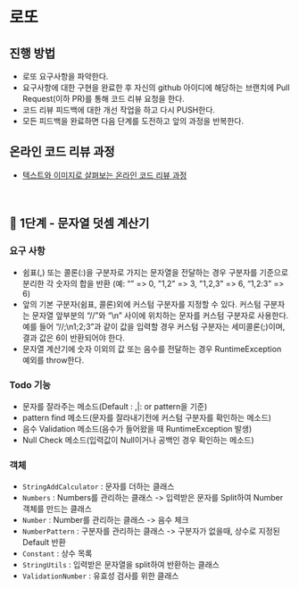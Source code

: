 # 로또
## 진행 방법
* 로또 요구사항을 파악한다.
* 요구사항에 대한 구현을 완료한 후 자신의 github 아이디에 해당하는 브랜치에 Pull Request(이하 PR)를 통해 코드 리뷰 요청을 한다.
* 코드 리뷰 피드백에 대한 개선 작업을 하고 다시 PUSH한다.
* 모든 피드백을 완료하면 다음 단계를 도전하고 앞의 과정을 반복한다.

## 온라인 코드 리뷰 과정
* [텍스트와 이미지로 살펴보는 온라인 코드 리뷰 과정](https://github.com/next-step/nextstep-docs/tree/master/codereview)

<br>

## 🚀 1단계 - 문자열 덧셈 계산기

### 요구 사항
 - 쉼표(,) 또는 콜론(:)을 구분자로 가지는 문자열을 전달하는 경우 구분자를 기준으로 분리한 각 숫자의 합을 반환 (예: “” => 0, "1,2" => 3, "1,2,3" => 6, “1,2:3” => 6)
 - 앞의 기본 구분자(쉼표, 콜론)외에 커스텀 구분자를 지정할 수 있다. 커스텀 구분자는 문자열 앞부분의 “//”와 “\n” 사이에 위치하는 문자를 커스텀 구분자로 사용한다. 예를 들어 “//;\n1;2;3”과 같이 값을 입력할 경우 커스텀 구분자는 세미콜론(;)이며, 결과 값은 6이 반환되어야 한다.
 - 문자열 계산기에 숫자 이외의 값 또는 음수를 전달하는 경우 RuntimeException 예외를 throw한다.

### Todo 기능
 - 문자를 잘라주는 메소드(Default : ,|: or pattern을 기준)
 - pattern find 메소드(문자를 잘라내기전에 커스텀 구분자를 확인하는 메소드)
 - 음수 Validation 메소드(음수가 들어왔을 때 RuntimeException 발생) 
 - Null Check 메소드(입력값이 Null이거나 공백인 경우 확인하는 메소드)
 
 
### 객체
 - `StringAddCalculator` : 문자를 더하는 클래스
 - `Numbers` : Numbers를 관리하는 클래스 -> 입력받은 문자를 Split하여 Number 객체를 만드는 클래스
 - `Number` : Number를 관리하는 클래스 -> 음수 체크
 - `NumberPattern` : 구분자를 관리하는 클래스 -> 구분자가 없을때, 상수로 지정된 Default 반환
 - `Constant` : 상수 목록
 - `StringUtils` : 입력받은 문자열을 split하여 반환하는 클래스
 - `ValidationNumber` : 유효성 검사를 위한 클래스 
